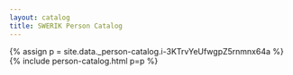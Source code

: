 ```yaml
---
layout: catalog
title: SWERIK Person Catalog
---
```

{% assign p = site.data._person-catalog.i-3KTrvYeUfwgpZ5rnmnx64a %}
{% include person-catalog.html p=p %}

